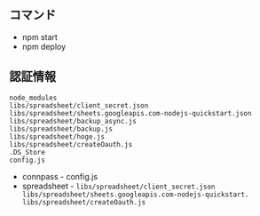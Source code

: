 
## コマンド

* npm start
* npm deploy

## 認証情報

```.gitignore
node_modules
libs/spreadsheet/client_secret.json
libs/spreadsheet/sheets.googleapis.com-nodejs-quickstart.json
libs/spreadsheet/backup_async.js
libs/spreadsheet/backup.js
libs/spreadsheet/hoge.js
libs/spreadsheet/createOauth.js
.DS_Store
config.js
```

* connpass - config.js
* spreadsheet - `libs/spreadsheet/client_secret.json libs/spreadsheet/sheets.googleapis.com-nodejs-quickstart. libs/spreadsheet/createOauth.js`

